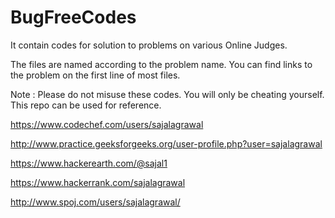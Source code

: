 # BugFreeCodes
It contain codes for solution to problems on various Online Judges.

The files are named according to the problem name. You can find links to the problem on the first line of most files.

Note : Please do not misuse these codes. You will only be cheating yourself. This repo can be used for reference.

https://www.codechef.com/users/sajalagrawal

http://www.practice.geeksforgeeks.org/user-profile.php?user=sajalagrawal

https://www.hackerearth.com/@sajal1

https://www.hackerrank.com/sajalagrawal

http://www.spoj.com/users/sajalagrawal/
